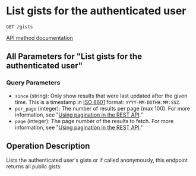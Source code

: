 # List gists for the authenticated user

`GET /gists`

[API method documentation](https://docs.github.com/rest/gists/gists#list-gists-for-the-authenticated-user)

## All Parameters for "List gists for the authenticated user"

### Query Parameters

- `since` (string): Only show results that were last updated after the given time. This is a timestamp in [ISO 8601](https://en.wikipedia.org/wiki/ISO_8601) format: `YYYY-MM-DDTHH:MM:SSZ`.
- `per_page` (integer): The number of results per page (max 100). For more information, see "[Using pagination in the REST API](https://docs.github.com/rest/using-the-rest-api/using-pagination-in-the-rest-api)."
- `page` (integer): The page number of the results to fetch. For more information, see "[Using pagination in the REST API](https://docs.github.com/rest/using-the-rest-api/using-pagination-in-the-rest-api)."

## Operation Description

Lists the authenticated user's gists or if called anonymously, this endpoint returns all public gists:
